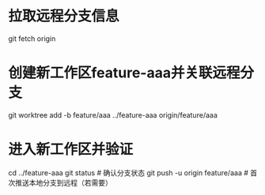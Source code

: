 # 拉取远程分支信息
git fetch origin

# 创建新工作区feature-aaa并关联远程分支
git worktree add -b feature/aaa ../feature-aaa origin/feature/aaa

# 进入新工作区并验证
cd ../feature-aaa
git status  # 确认分支状态
git push -u origin feature/aaa  # 首次推送本地分支到远程（若需要）
